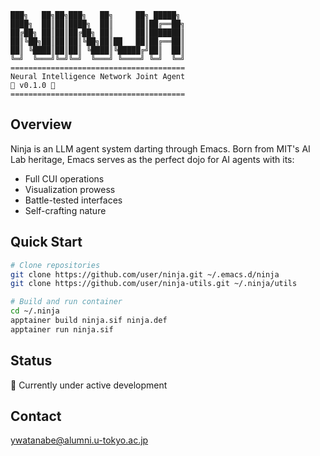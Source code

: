 <!-- ---
!-- title: ./Semacs/README.md
!-- author: ywatanabe
!-- date: 2024-12-08 03:12:12
!-- --- -->

``` plaintext
███╗   ██╗██╗███╗   ██╗     ██╗ █████╗ 
████╗  ██║██║████╗  ██║     ██║██╔══██╗
██╔██╗ ██║██║██╔██╗ ██║     ██║███████║
██║╚██╗██║██║██║╚██╗██║██   ██║██╔══██║
██║ ╚████║██║██║ ╚████║╚█████╔╝██║  ██║
╚═╝  ╚═══╝╚═╝╚═╝  ╚═══╝ ╚════╝ ╚═╝  ╚═╝
=======================================
Neural Intelligence Network Joint Agent
🥷 v0.1.0 🥷
=======================================
```

## Overview
Ninja is an LLM agent system darting through Emacs. Born from MIT's AI Lab heritage, Emacs serves as the perfect dojo for AI agents with its:
- Full CUI operations
- Visualization prowess
- Battle-tested interfaces
- Self-crafting nature

## Quick Start
```bash
# Clone repositories
git clone https://github.com/user/ninja.git ~/.emacs.d/ninja
git clone https://github.com/user/ninja-utils.git ~/.ninja/utils

# Build and run container
cd ~/.ninja
apptainer build ninja.sif ninja.def
apptainer run ninja.sif
```

## Status
🚧 Currently under active development 

## Contact
ywatanabe@alumni.u-tokyo.ac.jp


<!-- ----------------------------------------
 !-- ``` bash
 !-- apptainer_build_def2sand ./.apptainer/ninja/definitions/ninja_v004.def
 !-- less ./.apptainer/ninja/ninja.sandbox.log
 !-- apptainer run ./.apptainer/ninja/ninja.sandbox
 !-- ``` -->
